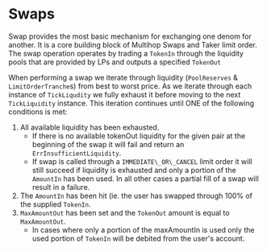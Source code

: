 # Swaps

Swap provides the most basic mechanism for exchanging one denom for another. It is a core building block of Multihop Swaps and Taker limit order. The swap operation operates by trading a `TokenIn` through the liquidity pools that are provided by LPs and outputs a specified `TokenOut`

When performing a swap we iterate through liquidity (`PoolReserves` & `LimitOrderTranche`s) from best to worst price.  As we iterate through each instance of `TickLiqudity` we fully exhaust it before moving to the next `TickLiquidity` instance. This iteration continues until ONE of the following conditions is met:

1. All available liquidity has been exhausted.
    - If there is no available tokenOut liquidity for the given pair at the beginning of the swap it will fail and return an `ErrInsufficientLiquidity`.
    - If swap is called through a `IMMEDIATE\_OR\_CANCEL` limit order it will still succeed if liquidity is exhausted and only a portion of the `AmountIn` has been used. In all other cases a partial fill of a swap will result in a failure.
2. The `AmountIn` has been hit (ie. the user has swapped through 100% of the supplied `TokenIn`.
3. `MaxAmountOut` has been set and the `TokenOut` amount is equal to `MaxAmountOut`.
    - In cases where only a portion of the maxAmountIn is used only the used portion of `TokenIn` will be debited from the user's account.
